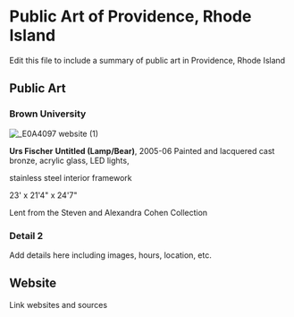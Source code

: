 # Public Art of Providence, Rhode Island

Edit this file to include a summary of public art in Providence, Rhode Island

## Public Art

### Brown University

![_E0A4097 website (1)](https://user-images.githubusercontent.com/122575015/236925485-43071416-3786-410f-91f2-9b3c6aca844a.jpg)

**Urs Fischer**
__Untitled (Lamp/Bear)__, 2005-06
Painted and lacquered cast bronze, acrylic glass, LED lights,

stainless steel interior framework

23' x 21'4" x 24'7"

Lent from the Steven and Alexandra Cohen Collection

### Detail 2
Add details here including images, hours, location, etc.

## Website

Link websites and sources
